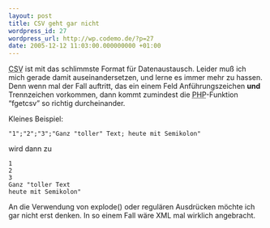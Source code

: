 ```yaml
---
layout: post
title: CSV geht gar nicht
wordpress_id: 27
wordpress_url: http://wp.codemo.de/?p=27
date: 2005-12-12 11:03:00.000000000 +01:00
---
```

<acronym title="Comma-separated Values">CSV</acronym> ist mit das schlimmste Format für Datenaustausch. Leider muß ich mich gerade damit auseinandersetzen, und lerne es immer mehr zu hassen. Denn wenn mal der Fall auftritt, das ein einem Feld Anführungszeichen **und** Trennzeichen vorkommen, dann kommt zumindest die <acronym title="Pfui,Hualp,Pfui">PHP</acronym>-Funktion &#8220;fgetcsv&#8221; so richtig durcheinander.

Kleines Beispiel:

    "1";"2";"3";"Ganz "toller" Text; heute mit Semikolon"

wird dann zu

    1
    2
    3
    Ganz "toller Text
    heute mit Semikolon"

An die Verwendung von explode() oder regulären Ausdrücken möchte ich gar nicht erst denken. In so einem Fall wäre XML mal wirklich angebracht.
